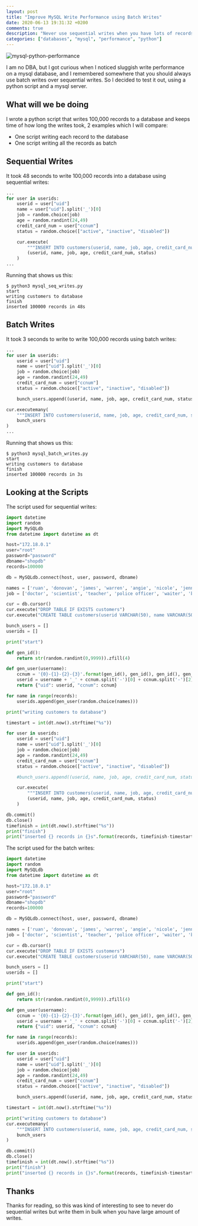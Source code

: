 ```yaml
---
layout: post
title: "Improve MySQL Write Performance using Batch Writes"
date: 2020-06-13 19:31:32 +0200
comments: true
description: "Never use sequential writes when you have lots of records to write at once, rather use batch writes to improve write performance"
categories: ["databases", "mysql", "performance", "python"]
---
```


![mysql-python-performance](https://img.sysadmins.co.za/wngib2.png)

I am no DBA, but I got curious when I noticed sluggish write performance on a mysql database, and I remembered somewhere that you should always use batch writes over sequential writes. So I decided to test it out, using a python script and a mysql server.

## What will we be doing

I wrote a python script that writes 100,000 records to a database and keeps time of how long the writes took, 2 examples which I will compare:

  * One script writing each record to the database
  * One script writing all the records as batch 

## Sequential Writes

It took 48 seconds to write 100,000 records into a database using sequential writes:

```python
...
for user in userids:
    userid = user["uid"]
    name = user["uid"].split('_')[0]
    job = random.choice(job)
    age = random.randint(24,49)
    credit_card_num = user["ccnum"]
    status = random.choice(["active", "inactive", "disabled"])

    cur.execute(
        """INSERT INTO customers(userid, name, job, age, credit_card_num, status) VALUES(%s, %s, %s, %s, %s, %s)""",
        (userid, name, job, age, credit_card_num, status)
    )
...
```

Running that shows us this:

```
$ python3 mysql_seq_writes.py
start
writing customers to database
finish
inserted 100000 records in 48s
```

## Batch Writes

It took 3 seconds to write to write 100,000 records using batch writes:

```python
...
for user in userids:
    userid = user["uid"]
    name = user["uid"].split('_')[0]
    job = random.choice(job)
    age = random.randint(24,49)
    credit_card_num = user["ccnum"]
    status = random.choice(["active", "inactive", "disabled"])

    bunch_users.append((userid, name, job, age, credit_card_num, status))

cur.executemany(
    """INSERT INTO customers(userid, name, job, age, credit_card_num, status) VALUES(%s, %s, %s, %s, %s, %s)""",
    bunch_users
)
...
```

Running that shows us this:

```
$ python3 mysql_batch_writes.py
start
writing customers to database
finish
inserted 100000 records in 3s
```

## Looking at the Scripts

The script used for sequential writes:

```python
import datetime
import random
import MySQLdb
from datetime import datetime as dt

host="172.18.0.1"
user="root"
password="password"
dbname="shopdb"
records=100000

db = MySQLdb.connect(host, user, password, dbname)

names = ['ruan', 'donovan', 'james', 'warren', 'angie', 'nicole', 'jenny', 'penny', 'amber']
job = ['doctor', 'scientist', 'teacher', 'police officer', 'waiter', 'banker', 'it']

cur = db.cursor()
cur.execute("DROP TABLE IF EXISTS customers")
cur.execute("CREATE TABLE customers(userid VARCHAR(50), name VARCHAR(50), surname VARCHAR(50), job VARCHAR(50), age INT(2), credit_card_num VARCHAR(50), status VARCHAR(10))")

bunch_users = []
userids = []

print("start")

def gen_id():
    return str(random.randint(0,9999)).zfill(4)

def gen_user(username):
    ccnum = '{0}-{1}-{2}-{3}'.format(gen_id(), gen_id(), gen_id(), gen_id())
    userid = username + '_' + ccnum.split('-')[0] + ccnum.split('-')[2]
    return {"uid": userid, "ccnum": ccnum}

for name in range(records):
    userids.append(gen_user(random.choice(names)))

print("writing customers to database")

timestart = int(dt.now().strftime("%s"))

for user in userids:
    userid = user["uid"]
    name = user["uid"].split('_')[0]
    job = random.choice(job)
    age = random.randint(24,49)
    credit_card_num = user["ccnum"]
    status = random.choice(["active", "inactive", "disabled"])

    #bunch_users.append((userid, name, job, age, credit_card_num, status))

    cur.execute(
        """INSERT INTO customers(userid, name, job, age, credit_card_num, status) VALUES(%s, %s, %s, %s, %s, %s)""",
        (userid, name, job, age, credit_card_num, status)
    )

db.commit()
db.close()
timefinish = int(dt.now().strftime("%s"))
print("finish")
print("inserted {} records in {}s".format(records, timefinish-timestart))
```

The script used for the batch writes:

```python
import datetime
import random
import MySQLdb
from datetime import datetime as dt

host="172.18.0.1"
user="root"
password="password"
dbname="shopdb"
records=100000

db = MySQLdb.connect(host, user, password, dbname)

names = ['ruan', 'donovan', 'james', 'warren', 'angie', 'nicole', 'jenny', 'penny', 'amber']
job = ['doctor', 'scientist', 'teacher', 'police officer', 'waiter', 'banker', 'it']

cur = db.cursor()
cur.execute("DROP TABLE IF EXISTS customers")
cur.execute("CREATE TABLE customers(userid VARCHAR(50), name VARCHAR(50), surname VARCHAR(50), job VARCHAR(50), age INT(2), credit_card_num VARCHAR(50), status VARCHAR(10))")

bunch_users = []
userids = []

print("start")

def gen_id():
    return str(random.randint(0,9999)).zfill(4)

def gen_user(username):
    ccnum = '{0}-{1}-{2}-{3}'.format(gen_id(), gen_id(), gen_id(), gen_id())
    userid = username + '_' + ccnum.split('-')[0] + ccnum.split('-')[2]
    return {"uid": userid, "ccnum": ccnum}

for name in range(records):
    userids.append(gen_user(random.choice(names)))

for user in userids:
    userid = user["uid"]
    name = user["uid"].split('_')[0]
    job = random.choice(job)
    age = random.randint(24,49)
    credit_card_num = user["ccnum"]
    status = random.choice(["active", "inactive", "disabled"])

    bunch_users.append((userid, name, job, age, credit_card_num, status))

timestart = int(dt.now().strftime("%s"))

print("writing customers to database")
cur.executemany(
    """INSERT INTO customers(userid, name, job, age, credit_card_num, status) VALUES(%s, %s, %s, %s, %s, %s)""",
    bunch_users
)

db.commit()
db.close()
timefinish = int(dt.now().strftime("%s"))
print("finish")
print("inserted {} records in {}s".format(records, timefinish-timestart))
```

## Thanks

Thanks for reading, so this was kind of interesting to see to never do sequential writes but write them in bulk when you have large amount of writes.
